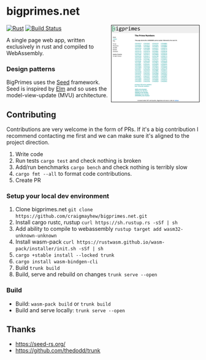 # bigprimes.net

<img align="right" border="1" src="./assets/screen-capture.gif" height="200" />

[![Rust](https://img.shields.io/badge/Rust%20%3E%3D%201.76-000.svg?style=flat-square&logo=rust&colorA=000000&style=popout)](https://rust-lang.org/)
[![Build Status](https://github.com/craigmayhew/bigprimes.net/workflows/Rust/badge.svg)](https://github.com/craigmayhew/bigprimes.net/actions)

A single page web app, written exclusively in rust and compiled to WebAssembly.

### Design patterns
BigPrimes uses the [Seed](https://github.com/seed-rs/seed) framework. Seed is inspired by [Elm](https://en.wikipedia.org/wiki/Elm_(programming_language)) and so uses the model-view-update (MVU) architecture.

## Contributing
Contributions are very welcome in the form of PRs. If it's a big contribution I recommend contacting me first and we can make sure it's aligned to the project direction. 
 1. Write code
 2. Run tests `cargo test` and check nothing is broken
 3. Add/run benchmarks `cargo bench` and check nothing is terribly slow
 4. `cargo fmt --all` to format code contributions.
 5. Create PR

### Setup your local dev environment
 1. Clone bigprimes.net `git clone https://github.com/craigmayhew/bigprimes.net.git`
 2. Install cargo rustc, rustup `curl https://sh.rustup.rs -sSf | sh`
 3. Add ability to compile to webassembly `rustup target add wasm32-unknown-unknown`
 4. Install wasm-pack `curl https://rustwasm.github.io/wasm-pack/installer/init.sh -sSf | sh`
 5. `cargo +stable install --locked trunk`
 6. `cargo install wasm-bindgen-cli`
 7. Build `trunk build`
 8. Build, serve and rebuild on changes `trunk serve --open`

### Build
 - Build: `wasm-pack build` or `trunk build`
 - Build and serve locally: `trunk serve --open`

## Thanks
 - https://seed-rs.org/
 - https://github.com/thedodd/trunk
